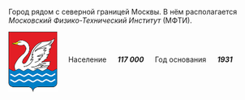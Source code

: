 <!--2021-11-14 01:37:09-->
Город рядом с северной границей Москвы.
В нём располагается *Московский Физико-Технический Институт* (МФТИ).

<img src="/posts/Места Подмосковья/im/Dolgoprudny.png" align="middle" width="96px"> &emsp; 
Население &emsp; ***117 000*** &emsp;
Год основания &emsp; ***1931***